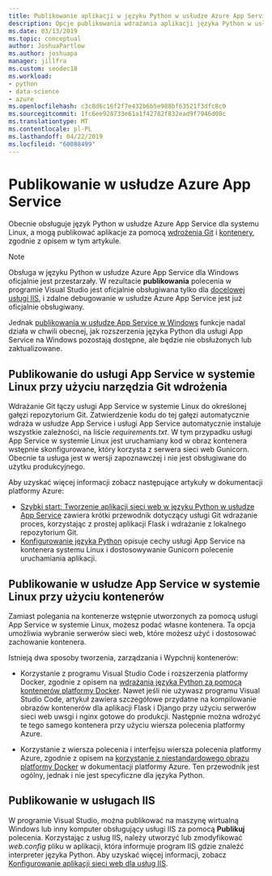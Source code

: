 ```yaml
---
title: Publikowanie aplikacji w języku Python w usłudze Azure App Service
description: Opcje publikowania wdrażania aplikacji języka Python w usłudze Azure App Service, w tym Git i kontenery dla systemów Linux i wdrażanie w usługach IIS.
ms.date: 03/13/2019
ms.topic: conceptual
author: JoshuaPartlow
ms.author: joshuapa
manager: jillfra
ms.custom: seodec18
ms.workload:
- python
- data-science
- azure
ms.openlocfilehash: c3c8d6c16f2f7e432b6b5e988bf63521f3dfc8c0
ms.sourcegitcommit: 1fc6ee928733e61a1f42782f832ead9f7946d00c
ms.translationtype: MT
ms.contentlocale: pl-PL
ms.lasthandoff: 04/22/2019
ms.locfileid: "60088499"
---
```

# <a name="publish-to-azure-app-service"></a>Publikowanie w usłudze Azure App Service

Obecnie obsługuje język Python w usłudze Azure App Service dla systemu Linux, a mogą publikować aplikacje za pomocą [wdrożenia Git](#publish-to-app-service-on-linux-using-git-deploy) i [kontenery](#publish-to-app-service-on-linux-using-containers), zgodnie z opisem w tym artykule.

> [!Note]
> Obsługa w języku Python w usłudze Azure App Service dla Windows oficjalnie jest przestarzały. W rezultacie **publikowania** polecenia w programie Visual Studio jest oficjalnie obsługiwana tylko dla [docelowej usługi IIS](#publish-to-iis), i zdalne debugowanie w usłudze Azure App Service jest już oficjalnie obsługiwany.
>
> Jednak [publikowania w usłudze App Service w Windows](publish-to-app-service-windows.md) funkcje nadal działa w chwili obecnej, jak rozszerzenia języka Python dla usługi App Service na Windows pozostają dostępne, ale będzie nie obsłużonych lub zaktualizowane.

## <a name="publish-to-app-service-on-linux-using-git-deploy"></a>Publikowanie do usługi App Service w systemie Linux przy użyciu narzędzia Git wdrożenia

Wdrażanie Git łączy usługi App Service w systemie Linux do określonej gałęzi repozytorium Git. Zatwierdzenie kodu do tej gałęzi automatycznie wdraża w usłudze App Service i usługi App Service automatycznie instaluje wszystkie zależności, na liście *requirements.txt*. W tym przypadku usługi App Service w systemie Linux jest uruchamiany kod w obraz kontenera wstępnie skonfigurowane, który korzysta z serwera sieci web Gunicorn. Obecnie ta usługa jest w wersji zapoznawczej i nie jest obsługiwane do użytku produkcyjnego.

Aby uzyskać więcej informacji zobacz następujące artykuły w dokumentacji platformy Azure:

- [Szybki start: Tworzenie aplikacji sieci web w języku Python w usłudze App Service](/azure/app-service/containers/quickstart-python?toc=%2Fpython%2Fazure%2FTOC.json) zawiera krótki przewodnik dotyczący usługi Git wdrażanie proces, korzystając z prostej aplikacji Flask i wdrażanie z lokalnego repozytorium Git.
- [Konfigurowanie języka Python](/azure/app-service/containers/how-to-configure-python) opisuje cechy usługi App Service na kontenera systemu Linux i dostosowywanie Gunicorn polecenie uruchamiania aplikacji.

## <a name="publish-to-app-service-on-linux-using-containers"></a>Publikowanie w usłudze App Service w systemie Linux przy użyciu kontenerów

Zamiast polegania na kontenerze wstępnie utworzonych za pomocą usługi App Service w systemie Linux, możesz podać własne kontenera. Ta opcja umożliwia wybranie serwerów sieci web, które możesz użyć i dostosować zachowanie kontenera.

Istnieją dwa sposoby tworzenia, zarządzania i Wypchnij kontenerów:

- Korzystanie z programu Visual Studio Code i rozszerzenia platformy Docker, zgodnie z opisem na [wdrażania języka Python za pomocą kontenerów platformy Docker](https://code.visualstudio.com/docs/python/tutorial-deploy-containers). Nawet jeśli nie używasz programu Visual Studio Code, artykuł zawiera szczegółowe przydatne na kompilowanie obrazów kontenerów dla aplikacji Flask i Django przy użyciu serwerów sieci web uwsgi i nginx gotowe do produkcji. Następnie można wdrożyć te tego samego kontenera przy użyciu wiersza polecenia platformy Azure.

- Korzystanie z wiersza polecenia i interfejsu wiersza polecenia platformy Azure, zgodnie z opisem na [korzystanie z niestandardowego obrazu platformy Docker](/azure/app-service/containers/tutorial-custom-docker-image) w dokumentacji platformy Azure. Ten przewodnik jest ogólny, jednak i nie jest specyficzne dla języka Python.

## <a name="publish-to-iis"></a>Publikowanie w usługach IIS

W programie Visual Studio, można publikować na maszynę wirtualną Windows lub inny komputer obsługujący usługi IIS za pomocą **Publikuj** polecenia. Korzystając z usług IIS, należy utworzyć lub zmodyfikować *web.config* pliku w aplikacji, która informuje program IIS gdzie znaleźć interpreter języka Python. Aby uzyskać więcej informacji, zobacz [Konfigurowanie aplikacji sieci web dla usług IIS](configure-web-apps-for-iis-windows.md).
